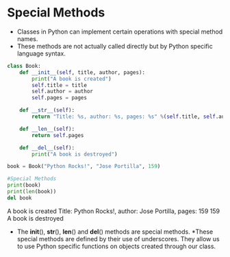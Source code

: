 # Special Methods
* Classes in Python can implement certain operations with special method names.
* These methods are not actually called directly but by Python specific language syntax.

```python
class Book:
    def __init__(self, title, author, pages):
        print("A book is created")
        self.title = title
        self.author = author
        self.pages = pages

    def __str__(self):
        return "Title: %s, author: %s, pages: %s" %(self.title, self.author, self.pages)

    def __len__(self):
        return self.pages

    def __del__(self):
        print("A book is destroyed")

book = Book("Python Rocks!", "Jose Portilla", 159)

#Special Methods
print(book)
print(len(book))
del book
```
A book is created
Title: Python Rocks!, author: Jose Portilla, pages: 159
159
A book is destroyed

* The __init__(), __str__(), __len__() and __del__() methods are special methods.
*These special methods are defined by their use of underscores. They allow us to use Python specific functions on objects created through our class.